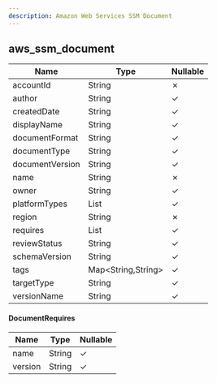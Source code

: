 ```yaml
---
description: Amazon Web Services SSM Document
---
```

aws_ssm_document
----------------

| **Name**        | **Type**               | **Nullable** |
| --------------- | ---------------------- | ------------ |
| accountId       | String                 | &cross;      |
| author          | String                 | &check;      |
| createdDate     | String                 | &check;      |
| displayName     | String                 | &check;      |
| documentFormat  | String                 | &check;      |
| documentType    | String                 | &check;      |
| documentVersion | String                 | &check;      |
| name            | String                 | &cross;      |
| owner           | String                 | &check;      |
| platformTypes   | List<String>           | &check;      |
| region          | String                 | &cross;      |
| requires        | List<DocumentRequires> | &check;      |
| reviewStatus    | String                 | &check;      |
| schemaVersion   | String                 | &check;      |
| tags            | Map<String,String>     | &check;      |
| targetType      | String                 | &check;      |
| versionName     | String                 | &check;      |

#### DocumentRequires
| **Name** | **Type** | **Nullable** |
| -------- | -------- | ------------ |
| name     | String   | &check;      |
| version  | String   | &check;      |

